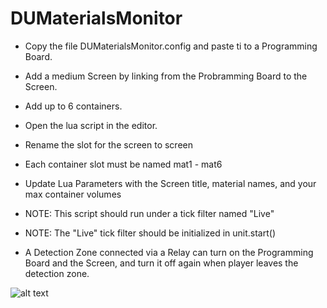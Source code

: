 # DUMaterialsMonitor
- Copy the file DUMaterialsMonitor.config and paste ti to a Programming Board.
- Add a medium Screen by linking from the Probramming Board to the Screen.
- Add up to 6 containers.
- Open the lua script in the editor.
- Rename the slot for the screen to screen
- Each container slot must be named mat1 - mat6
- Update Lua Parameters with the Screen title, material names, and your max container volumes
- NOTE: This script should run under a tick filter named "Live"
- NOTE: The "Live" tick filter should be initialized in unit.start()

- A Detection Zone connected via a Relay can turn on the Programming Board and the Screen,
and turn it off again when player leaves the detection zone.

![alt text](https://github.com/Dahvram/DUMaterialsMonitor/blob/[branch]/image.jpg?raw=true)

